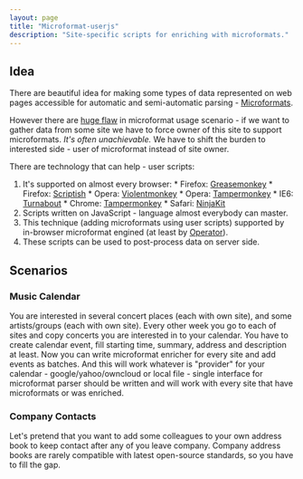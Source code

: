 ```yaml
---
layout: page
title: "Microformat-userjs"
description: "Site-specific scripts for enriching with microformats."
---
```

## Idea
There are beautiful idea for making some types of data represented on web pages accessible for automatic and semi-automatic parsing - [Microformats](http://microformats.org/).

However there are [huge flaw](http://microformats.org/wiki/advocacy) in microformat usage scenario - if we want to gather data from some site we have to force owner of this site to support microformats.
*It's often unachievable.*
We have to shift the burden to interested side - user of microformat instead of site owner.

There are technology that can help - user scripts:
  1. It's supported on almost every browser:
    * Firefox: [Greasemonkey](https://addons.mozilla.org/en-US/firefox/addon/greasemonkey/)
    * Firefox: [Scriptish](https://addons.mozilla.org/en-US/firefox/addon/scriptish/)
    * Opera: [Violentmonkey](https://addons.opera.com/en/extensions/details/violent-monkey/)
    * Opera: [Tampermonkey](https://addons.opera.com/en/extensions/details/tampermonkey-beta/)
    * IE6: [Turnabout](http://www.webcitation.org/getfile?fileid=1517f90a646a7a3a439f3d5ae51d9d9d9e35872d)
    * Chrome: [Tampermonkey](https://chrome.google.com/webstore/detail/dhdgffkkebhmkfjojejmpbldmpobfkfo)
    * Safari: [NinjaKit](http://steeev.freehostia.com/wp/2010/07/19/new-extension-for-safari-5-called-ninjakit-lets-you-install-gm-scripts/)
  1. Scripts written on JavaScript - language almost everybody can master.
  1. This technique (adding microformats using user scripts) supported by in-browser microformat engined (at least by [Operator](https://addons.mozilla.org/en-US/firefox/addon/operator/)).
  1. These scripts can be used to post-process data on server side.

## Scenarios

### Music Calendar
You are interested in several concert places (each with own site), and some artists/groups (each with own site). Every other week you go to each of sites and copy concerts you are interested in to your calendar. You have to create calendar event, fill starting time, summary, address and description at least. Now you can write microformat enricher for every site and add events as batches. And this will work whatever is \"provider\" for your calendar - google/yahoo/owncloud or local file - single interface for microformat parser should be written and will work with every site that have microformats or was enriched.

### Company Contacts
Let's pretend that you want to add some colleagues to your own address book to keep contact after any of you leave company. Company address books are rarely compatible with latest open-source standards, so you have to fill the gap.
